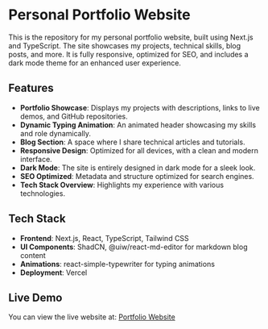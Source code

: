 # Personal Portfolio Website

This is the repository for my personal portfolio website, built using Next.js and TypeScript. The site showcases my projects, technical skills, blog posts, and more. It is fully responsive, optimized for SEO, and includes a dark mode theme for an enhanced user experience.

## Features

- **Portfolio Showcase**: Displays my projects with descriptions, links to live demos, and GitHub repositories.
- **Dynamic Typing Animation**: An animated header showcasing my skills and role dynamically.
- **Blog Section**: A space where I share technical articles and tutorials.
- **Responsive Design**: Optimized for all devices, with a clean and modern interface.
- **Dark Mode**: The site is entirely designed in dark mode for a sleek look.
- **SEO Optimized**: Metadata and structure optimized for search engines.
- **Tech Stack Overview**: Highlights my experience with various technologies.

## Tech Stack

- **Frontend**: Next.js, React, TypeScript, Tailwind CSS
- **UI Components**: ShadCN, @uiw/react-md-editor for markdown blog content
- **Animations**: react-simple-typewriter for typing animations
- **Deployment**: Vercel

## Live Demo

You can view the live website at: [Portfolio Website](https://aditya-karmakar.vercel.app/)

